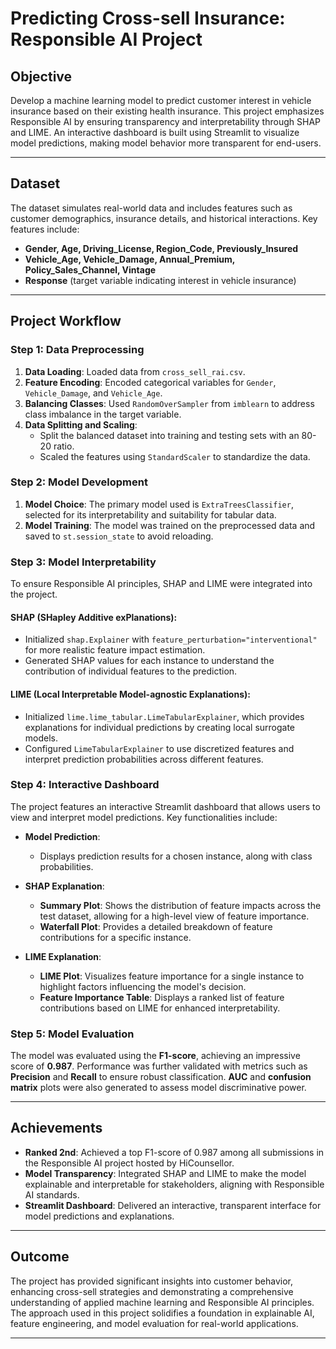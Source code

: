 # Predicting Cross-sell Insurance: Responsible AI Project

## Objective
Develop a machine learning model to predict customer interest in vehicle insurance based on their existing health insurance. This project emphasizes Responsible AI by ensuring transparency and interpretability through SHAP and LIME. An interactive dashboard is built using Streamlit to visualize model predictions, making model behavior more transparent for end-users.

---

## Dataset
The dataset simulates real-world data and includes features such as customer demographics, insurance details, and historical interactions. Key features include:

- **Gender, Age, Driving_License, Region_Code, Previously_Insured**
- **Vehicle_Age, Vehicle_Damage, Annual_Premium, Policy_Sales_Channel, Vintage**
- **Response** (target variable indicating interest in vehicle insurance)

---

## Project Workflow

### Step 1: Data Preprocessing
1. **Data Loading**: Loaded data from `cross_sell_rai.csv`.
2. **Feature Encoding**: Encoded categorical variables for `Gender`, `Vehicle_Damage`, and `Vehicle_Age`.
3. **Balancing Classes**: Used `RandomOverSampler` from `imblearn` to address class imbalance in the target variable.
4. **Data Splitting and Scaling**:
   - Split the balanced dataset into training and testing sets with an 80-20 ratio.
   - Scaled the features using `StandardScaler` to standardize the data.

### Step 2: Model Development
1. **Model Choice**: The primary model used is `ExtraTreesClassifier`, selected for its interpretability and suitability for tabular data.
2. **Model Training**: The model was trained on the preprocessed data and saved to `st.session_state` to avoid reloading.

### Step 3: Model Interpretability
To ensure Responsible AI principles, SHAP and LIME were integrated into the project.

#### SHAP (SHapley Additive exPlanations):
- Initialized `shap.Explainer` with `feature_perturbation="interventional"` for more realistic feature impact estimation.
- Generated SHAP values for each instance to understand the contribution of individual features to the prediction.

#### LIME (Local Interpretable Model-agnostic Explanations):
- Initialized `lime.lime_tabular.LimeTabularExplainer`, which provides explanations for individual predictions by creating local surrogate models.
- Configured `LimeTabularExplainer` to use discretized features and interpret prediction probabilities across different features.

### Step 4: Interactive Dashboard
The project features an interactive Streamlit dashboard that allows users to view and interpret model predictions. Key functionalities include:

- **Model Prediction**:
  - Displays prediction results for a chosen instance, along with class probabilities.

- **SHAP Explanation**:
  - **Summary Plot**: Shows the distribution of feature impacts across the test dataset, allowing for a high-level view of feature importance.
  - **Waterfall Plot**: Provides a detailed breakdown of feature contributions for a specific instance.

- **LIME Explanation**:
  - **LIME Plot**: Visualizes feature importance for a single instance to highlight factors influencing the model's decision.
  - **Feature Importance Table**: Displays a ranked list of feature contributions based on LIME for enhanced interpretability.

### Step 5: Model Evaluation
The model was evaluated using the **F1-score**, achieving an impressive score of **0.987**. Performance was further validated with metrics such as **Precision** and **Recall** to ensure robust classification. **AUC** and **confusion matrix** plots were also generated to assess model discriminative power.

---

## Achievements
- **Ranked 2nd**: Achieved a top F1-score of 0.987 among all submissions in the Responsible AI project hosted by HiCounsellor.
- **Model Transparency**: Integrated SHAP and LIME to make the model explainable and interpretable for stakeholders, aligning with Responsible AI standards.
- **Streamlit Dashboard**: Delivered an interactive, transparent interface for model predictions and explanations.

---

## Outcome
The project has provided significant insights into customer behavior, enhancing cross-sell strategies and demonstrating a comprehensive understanding of applied machine learning and Responsible AI principles. The approach used in this project solidifies a foundation in explainable AI, feature engineering, and model evaluation for real-world applications.

---

